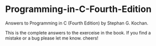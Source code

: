 # Programming-in-C-Fourth-Edition
Answers to Programming in C (Fourth Edition) by Stephan G. Kochan.

This is the complete answers to the exerceise in the book. If you find a
mistake or a bug please let me know. cheers!

